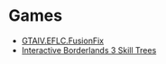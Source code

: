 # Games

* [GTAIV.EFLC.FusionFix][1]
* [Interactive Borderlands 3 Skill Trees][2]

[1]: https://github.com/ThirteenAG/GTAIV.EFLC.FusionFix
[2]: https://borderlands.com/en-US/characters/moze/

